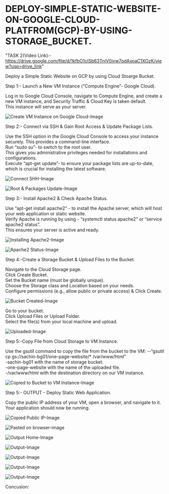 # DEPLOY-SIMPLE-STATIC-WEBSITE-ON-GOOGLE-CLOUD-PLATFROM(GCP)-BY-USING-STORAGE_BUCKET.

"TASK 2(Video Link):- https://drive.google.com/file/d/1kfbO1cISb63TnjV0ivw7qdAxoaC1XOzK/view?usp=drive_link"

Deploy a Simple Static Website on GCP by using Cloud Stoarge Bucket.

Step 1:- Launch a New VM Instance (“Compute Engine”- Google Cloud).

Log in to Google Cloud Console, navigate to Compute Engine, and create a new VM instance, and Security Traffic & Cloud Key is taken default.  
This instance will serve as your server.

![Create VM Instance on Google Cloud-Image](https://github.com/user-attachments/assets/f5b00ef1-fa92-4ed9-8676-782b1eab06e4)


Step 2:- Connect via SSH & Gain Root Access & Update Package Lists.

Use the SSH option in the Google Cloud Console to access your instance securely. This provides a command-line interface.  
Run “sudo su”- to switch to the root user.   
This gives you administrative privileges needed for installations and configurations.   
Execute “apt-get update”- to ensure your package lists are up-to-date, which is crucial for installing the latest software.   
  
![Connect SHH-Image](https://github.com/user-attachments/assets/6f80ec8c-64e1-4932-a421-2b80779cf8d9)

![Root & Packages Update-Image](https://github.com/user-attachments/assets/9ac4cb9c-58fc-417b-99b0-70f22ebab940)


Step 3:- Install Apache2 & Check Apache Status.

Use “apt-get install apache2” - to install the Apache server, which will host your web application or static website.   
Verify Apache is running by using - “systemctl status apache2” or “service apache2 status”.    
This ensures your server is active and ready.  

![Installing Apache2-Image](https://github.com/user-attachments/assets/323e70f7-c8df-449e-b2ee-64437cd69a1d)

![Apache2 Status-Image](https://github.com/user-attachments/assets/48d627f9-270d-44f2-b06c-9e6b1d597fbd)


Step 4:-Create a Storage Bucket & Upload Files to the Bucket.

Navigate to the Cloud Storage page.  
Click Create Bucket.  
Set the Bucket name (must be globally unique).  
Choose the Storage class and Location based on your needs.  
Configure permissions (e.g., allow public or private access) & Click Create.   

![Bucket Created-Image](https://github.com/user-attachments/assets/4e476f4c-a7e9-4a3f-aa31-9eddadd07c31)

Go to your bucket.   
Click Upload Files or Upload Folder.   
Select the file(s) from your local machine and upload.   

![Uploaded-Image](https://github.com/user-attachments/assets/1d4ddfa2-8a92-4762-ae90-8773fdd6139f)


Step 5:-Copy File from Cloud Storage to VM Instance.

Use the gsutil command to copy the file from the bucket to the VM:
--“gsutil cp gs://sachin-bg01/one-page-website/*  /var/www/html”   
-sachin-bg01 with the name of storage bucket.   
-one-page-website with the name of the uploaded file.   
-/var/www/html with the destination directory on our VM instance.   

![Copied to Bucket to VM Instance-Image](https://github.com/user-attachments/assets/e9b79a9d-e495-4c54-9e13-8a5e62ebba67)


Step 5:- OUTPUT - Deploy Static Web Application.

Copy the public IP address of your VM, open a browser, and navigate to it.     
Your application should now be running.  


![Copied Public IP-Image](https://github.com/user-attachments/assets/e6945777-8ba2-413b-9671-6621566d024c)


![Pasted on browser-image](https://github.com/user-attachments/assets/593a9ec9-f2f0-4890-95c7-1ddedab90fb9)


![Output Home-Image](https://github.com/user-attachments/assets/104d8cdc-879b-4d4c-b885-f7a0a1533517)


![Output-Image](https://github.com/user-attachments/assets/f86eaeb7-0935-4c44-85e4-98d76ae96d58)


![Output-Image](https://github.com/user-attachments/assets/85d26ba7-ae0a-4f78-ac47-8a8525a5a61a)


![Output-Image](https://github.com/user-attachments/assets/eceef70c-5465-4efb-bd98-f4abf5a7707f)


![Output-Image](https://github.com/user-attachments/assets/3230c715-cc81-425a-b513-917bbb467b12)


Concusion:  
